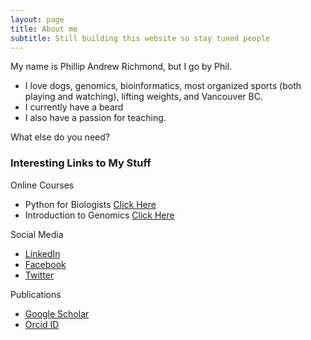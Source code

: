 ```yaml
---
layout: page
title: About me
subtitle: Still building this website so stay tuned people
---
```


My name is Phillip Andrew Richmond, but I go by Phil.  
- I love dogs, genomics, bioinformatics, most organized sports (both playing and watching), lifting weights, and Vancouver BC.
- I currently have a beard
- I also have a passion for teaching.

What else do you need?

### Interesting Links to My Stuff
Online Courses
- Python for Biologists [Click Here](http://dowell.colorado.edu/education-python.html)
- Introduction to Genomics [Click Here](https://phillip-a-richmond.github.io/Introduction-to-Genomic-Analysis/)

Social Media
- [LinkedIn](https://www.linkedin.com/in/phillip-andrew-richmond-43838420/)
- [Facebook](https://www.facebook.com/phillip.richmond.7)
- [Twitter](https://twitter.com/Phil_A_Richmond)

Publications
- [Google Scholar][Google Scholar Link]
- [Orcid ID](http://orcid.org/0000-0003-1882-6014)




[Google Scholar Link]:https://scholar.google.ca/citations?user=Q5vulG4AAAAJ&hl=en


